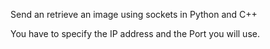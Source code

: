 Send an retrieve an image using sockets in Python and C++

You have to specify the IP address and the Port you will use.
